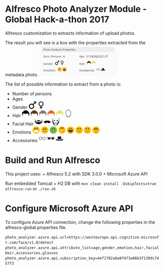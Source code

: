 # Alfresco Photo Analyzer Module - Global Hack-a-thon 2017

Alfresco customization to extracts information of upload photos. 

The result you will see is a box with the properties extracted from the metadata photo.
<img src="https://github.com/davidantonlou/alfrescoPhotoAnalyzer/blob/master/alfrescoPhotoAnalyzer-share-jar/src/main/resources/META-INF/images/photoAnalyzerResult.png?raw=true" width="50%" height="50%">

The list of possible information to extract from a photo is:
  + Number of persons
  + Ages
  + Gender  <img src="https://github.com/davidantonlou/alfrescoPhotoAnalyzer/blob/master/alfrescoPhotoAnalyzer-share-jar/src/main/resources/META-INF/images/MALE.png?raw=true" width="24" height="24"> <img src="https://github.com/davidantonlou/alfrescoPhotoAnalyzer/blob/master/alfrescoPhotoAnalyzer-share-jar/src/main/resources/META-INF/images/FEMALE.png?raw=true" width="24" height="24">
  + Hair  <img src="https://github.com/davidantonlou/alfrescoPhotoAnalyzer/blob/master/alfrescoPhotoAnalyzer-share-jar/src/main/resources/META-INF/images/BLACK.png?raw=true" width="24" height="24"> <img src="https://github.com/davidantonlou/alfrescoPhotoAnalyzer/blob/master/alfrescoPhotoAnalyzer-share-jar/src/main/resources/META-INF/images/BROWN.png?raw=true" width="24" height="24">  <img src="https://github.com/davidantonlou/alfrescoPhotoAnalyzer/blob/master/alfrescoPhotoAnalyzer-share-jar/src/main/resources/META-INF/images/GRAY.png?raw=true" width="24" height="24">  <img src="https://github.com/davidantonlou/alfrescoPhotoAnalyzer/blob/master/alfrescoPhotoAnalyzer-share-jar/src/main/resources/META-INF/images/RED.png?raw=true" width="24" height="24">  <img src="https://github.com/davidantonlou/alfrescoPhotoAnalyzer/blob/master/alfrescoPhotoAnalyzer-share-jar/src/main/resources/META-INF/images/BLOND.png?raw=true" width="24" height="24"> <img src="https://github.com/davidantonlou/alfrescoPhotoAnalyzer/blob/master/alfrescoPhotoAnalyzer-share-jar/src/main/resources/META-INF/images/BALD.png?raw=true" width="24" height="24">
  + Facial Hair  <img src="https://github.com/davidantonlou/alfrescoPhotoAnalyzer/blob/master/alfrescoPhotoAnalyzer-share-jar/src/main/resources/META-INF/images/BEARD.png?raw=true" width="24" height="24"> <img src="https://github.com/davidantonlou/alfrescoPhotoAnalyzer/blob/master/alfrescoPhotoAnalyzer-share-jar/src/main/resources/META-INF/images/MOUSTACHE.png?raw=true" width="24" height="24"> <img src="https://github.com/davidantonlou/alfrescoPhotoAnalyzer/blob/master/alfrescoPhotoAnalyzer-share-jar/src/main/resources/META-INF/images/SIDEBURNS.png?raw=true" width="24" height="24">
  + Emotions  <img src="https://github.com/davidantonlou/alfrescoPhotoAnalyzer/blob/master/alfrescoPhotoAnalyzer-share-jar/src/main/resources/META-INF/images/ANGER.png?raw=true" width="24" height="24"> <img src="https://github.com/davidantonlou/alfrescoPhotoAnalyzer/blob/master/alfrescoPhotoAnalyzer-share-jar/src/main/resources/META-INF/images/CONTEMPT.png?raw=true" width="24" height="24"> <img src="https://github.com/davidantonlou/alfrescoPhotoAnalyzer/blob/master/alfrescoPhotoAnalyzer-share-jar/src/main/resources/META-INF/images/DISGUST.png?raw=true" width="24" height="24"> <img src="https://github.com/davidantonlou/alfrescoPhotoAnalyzer/blob/master/alfrescoPhotoAnalyzer-share-jar/src/main/resources/META-INF/images/FEAR.png?raw=true" width="24" height="24"> <img src="https://github.com/davidantonlou/alfrescoPhotoAnalyzer/blob/master/alfrescoPhotoAnalyzer-share-jar/src/main/resources/META-INF/images/HAPPINESS.png?raw=true" width="24" height="24"> <img src="https://github.com/davidantonlou/alfrescoPhotoAnalyzer/blob/master/alfrescoPhotoAnalyzer-share-jar/src/main/resources/META-INF/images/NEUTRAL.png?raw=true" width="24" height="24"> <img src="https://github.com/davidantonlou/alfrescoPhotoAnalyzer/blob/master/alfrescoPhotoAnalyzer-share-jar/src/main/resources/META-INF/images/SADNESS.png?raw=true" width="24" height="24"> <img src="https://github.com/davidantonlou/alfrescoPhotoAnalyzer/blob/master/alfrescoPhotoAnalyzer-share-jar/src/main/resources/META-INF/images/SURPRISE.png?raw=true" width="24" height="24">
  + Accessories  <img src="https://github.com/davidantonlou/alfrescoPhotoAnalyzer/blob/master/alfrescoPhotoAnalyzer-share-jar/src/main/resources/META-INF/images/READINGGLASSES.png?raw=true" width="24" height="24"> <img src="https://github.com/davidantonlou/alfrescoPhotoAnalyzer/blob/master/alfrescoPhotoAnalyzer-share-jar/src/main/resources/META-INF/images/SUNGLASSES.png?raw=true" width="24" height="24"> <img src="https://github.com/davidantonlou/alfrescoPhotoAnalyzer/blob/master/alfrescoPhotoAnalyzer-share-jar/src/main/resources/META-INF/images/HEADWEAR.png?raw=true" width="24" height="24">
 

# Build and Run Alfresco

   This project uses:
      + Alfresco 5.2 with SDK 3.0.0
      + Microsoft Azure API
  
   Run embedded Tomcat + H2 DB with `mvn clean install -DskipTests=true alfresco:run` or `./run.sh` 

 
# Configure Microsoft Azure API

   To configure Azure API connection, change the following properties in the alfresco-global.properties file.

  `photo_analyzer.azure.api.url=https://westeurope.api.cognitive.microsoft.com/face/v1.0/detect`
  `photo_analyzer.azure.api.attribute_list=age,gender,emotion,hair,facialHair,accessories,glasses`
  `photo_analyzer.azure.api.subscription_key=4ef1782a6a0f473a86b3f139dc7457f3`
 
